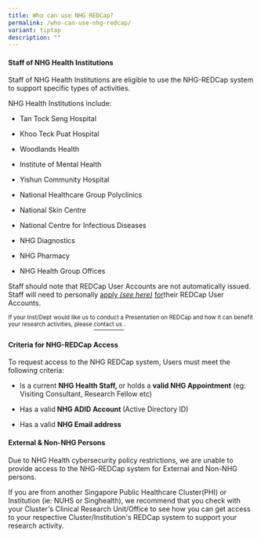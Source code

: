 ```yaml
---
title: Who can use NHG REDCap?
permalink: /who-can-use-nhg-redcap/
variant: tiptap
description: ""
---
```

<h4><strong>Staff of NHG Health Institutions</strong></h4>
<p>Staff of NHG Health Institutions are eligible to use the NHG-REDCap system
to support specific types of activities.&nbsp;</p>
<p>NHG Health Institutions include:</p>
<ul data-tight="true" class="tight">
<li>
<p>Tan Tock Seng Hospital</p>
</li>
<li>
<p>Khoo Teck Puat Hospital</p>
</li>
<li>
<p>Woodlands Health</p>
</li>
<li>
<p>Institute of Mental Health</p>
</li>
<li>
<p>Yishun Community Hospital</p>
</li>
<li>
<p>National Healthcare Group Polyclinics</p>
</li>
<li>
<p>National Skin Centre</p>
</li>
<li>
<p>National Centre for Infectious Diseases</p>
</li>
<li>
<p>NHG Diagnostics</p>
</li>
<li>
<p>NHG Pharmacy</p>
</li>
<li>
<p>NHG Health Group Offices</p>
</li>
</ul>
<p>Staff should note that REDCap User Accounts are not automatically issued.
Staff will need to personally <a href="/rcuser-access/" rel="noopener noreferrer nofollow" target="_blank">apply </a><em><a href="/rcuser-access/" rel="noopener noreferrer nofollow" target="_blank">(see here)</a></em>
<a href="/rcuser-access/" rel="noopener noreferrer nofollow" target="_blank">for</a>their REDCap User Accounts.</p>
<p></p>
<p><sup>If your Inst/Dept would like us to conduct a Presentation on REDCap and how it can benefit your research activities, please </sup>
<a href="/contact-us/" rel="noopener noreferrer nofollow" target="_blank"><sup>contact us</sup>
</a><sup>.</sup>
</p>
<p></p>
<h4><strong>Criteria for NHG-REDCap Access</strong></h4>
<p>To request access to the NHG REDCap system, Users must meet the following
criteria:</p>
<ul data-tight="true" class="tight">
<li>
<p>Is a current <strong>NHG Health Staff, </strong>or holds a <strong>valid NHG Appointment</strong> (eg:
Visiting Consultant, Research Fellow etc)</p>
</li>
<li>
<p>Has a valid<strong> NHG ADID Account </strong>(Active Directory ID)</p>
</li>
<li>
<p>Has a valid <strong>NHG Email address</strong>
</p>
</li>
</ul>
<p></p>
<h4><strong>External &amp; Non-NHG Persons</strong></h4>
<p>Due to NHG Health cybersecurity policy restrictions, we are unable to
provide access to the NHG-REDCap system for External and Non-NHG persons.</p>
<p>If you are from another Singapore Public Healthcare Cluster(PHI) or Institution
(ie: NUHS or Singhealth), we recommend that you check with your Cluster's
Clinical Research Unit/Office to see how you can get access to your respective
Cluster/Institution's REDCap system to support your research activity.</p>
<p></p>
<h4></h4>
<p></p>